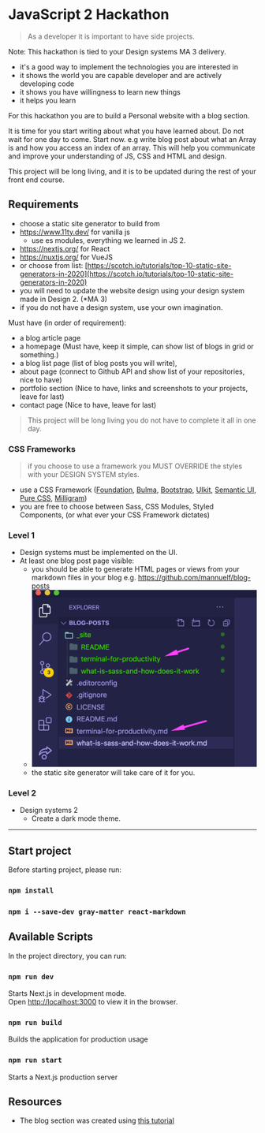 # JavaScript 2 Hackathon

> As a developer it is important to have side projects.

Note:
This hackathon is tied to your Design systems MA 3 delivery.

- it's a good way to implement the technologies you are interested in
- it shows the world you are capable developer and are actively developing code
- it shows you have willingness to learn new things
- it helps you learn

For this hackathon you are to build a Personal website with a blog section.

It is time for you start writing about what you have learned about. Do not wait for one day to come. Start now. e.g write blog post about what an Array is and how you access an index of an array. This will help you communicate and improve your understanding of JS, CSS and HTML and design.

This project will be long living, and it is to be updated during the rest of your front end course.

## Requirements

- choose a static site generator to build from
- https://www.11ty.dev/ for vanilla js
  - use es modules, everything we learned in JS 2.
- https://nextjs.org/ for React
- https://nuxtjs.org/ for VueJS
- or choose from list: [https://scotch.io/tutorials/top-10-static-site-generators-in-2020](https://scotch.io/tutorials/top-10-static-site-generators-in-2020)
- you will need to update the website design using your design system made in Design 2. (\*MA 3)
- if you do not have a design system, use your own imagination.

Must have (in order of requirement):

- a blog article page
- a homepage (Must have, keep it simple, can show list of blogs in grid or something.)
- a blog list page (list of blog posts you will write),
- about page (connect to Github API and show list of your repositories, nice to have)
- portfolio section (Nice to have, links and screenshots to your projects, leave for last)
- contact page (Nice to have, leave for last)

> This project will be long living you do not have to complete it all in one day.

### CSS Frameworks

> if you choose to use a framework you MUST OVERRIDE the styles with your DESIGN SYSTEM styles.

- use a CSS Framework ([Foundation](https://get.foundation/), [Bulma](https://bulma.io/), [Bootstrap](https://getbootstrap.com/), [UIkit](https://getuikit.com/), [Semantic UI](https://semantic-ui.com/), [Pure CSS](https://purecss.io/), [Milligram](https://milligram.io/))
- you are free to choose between Sass, CSS Modules, Styled Components, (or what ever your CSS Framework dictates)

### Level 1

- Design systems must be implemented on the UI.
- At least one blog post page visible:
  - you should be able to generate HTML pages or views from your markdown files in your blog e.g. https://github.com/mannuelf/blog-posts
  - ![screenshot](.readme/screen1.png)
  - the static site generator will take care of it for you.

### Level 2

- Design systems 2
  - Create a dark mode theme.

---

## Start project

Before starting project, please run:

### `npm install`

### `npm i --save-dev gray-matter react-markdown`

## Available Scripts

In the project directory, you can run:

### `npm run dev`

Starts Next.js in development mode.\
Open [http://localhost:3000](http://localhost:3000) to view it in the browser.

### `npm run build`

Builds the application for production usage

### `npm run start`

Starts a Next.js production server

## Resources

- The blog section was created using [this tutorial](https://jfelix.info/blog/how-to-make-a-static-blog-with-next-js)

